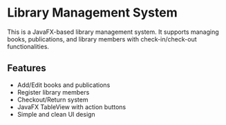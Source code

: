 # Library Management System

This is a JavaFX-based library management system. It supports managing books, publications, and library members with check-in/check-out functionalities.

## Features
- Add/Edit books and publications
- Register library members
- Checkout/Return system
- JavaFX TableView with action buttons
- Simple and clean UI design
